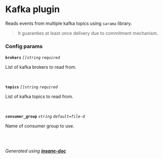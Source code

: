# Kafka plugin
Reads events from multiple kafka topics using `sarama` library.
> It guaranties at least once delivery due to commitment mechanism.

### Config params
**`brokers`** *`[]string`* *`required`* 

List of kafka brokers to read from.

<br>

**`topics`** *`[]string`* *`required`* 

List of kafka topics to read from.

<br>

**`consumer_group`** *`string`* *`default=file-d`* 

Name of consumer group to use.

<br>


<br>*Generated using [__insane-doc__](https://github.com/vitkovskii/insane-doc)*